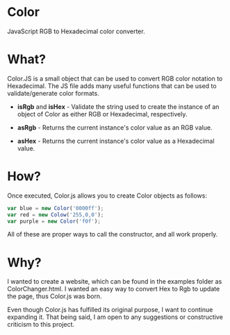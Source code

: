 # Color #

JavaScript RGB to Hexadecimal color converter.

# What? #

Color.JS is a small object that can be used to convert RGB color notation to Hexadecimal. 
The JS file adds many useful functions that can be used to validate/generate color formats.


+ **isRgb** and **isHex** - Validate the string used to create the instance of an object  of Color as either RGB or Hexadecimal, respectively.

+ **asRgb** - Returns the current instance's color value as an RGB value.

+ **asHex** - Returns the current instance's color value as a Hexadecimal value.

# How? #

Once executed, Color.js allows you to create Color objects as follows:
```js
var blue = new Color('0000ff');
var red = new Colow('255,0,0');
var purple = new Color('f0f');
```
All of these are proper ways to call the constructor, and all work properly.

# Why? #

I wanted to create a website, which can be found in the examples folder as ColorChanger.html. I wanted an easy way to convert Hex to Rgb to update the page, thus Color.js was born.

Even though Color.js has fulfilled its original purpose, I want to continue expanding it. That being said, I am open to any suggestions or constructive criticism to this project.
